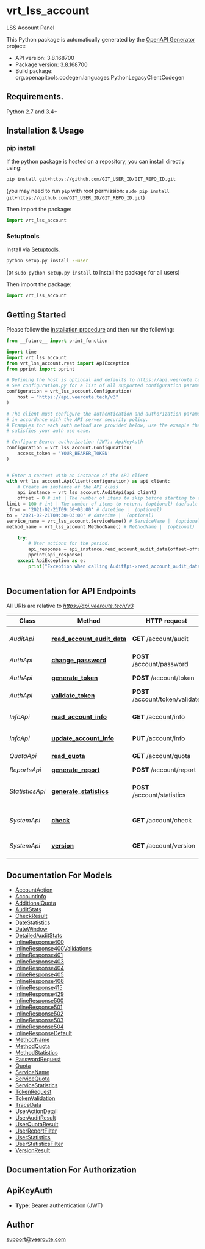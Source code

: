 # vrt_lss_account
LSS Account Panel

This Python package is automatically generated by the [OpenAPI Generator](https://openapi-generator.tech) project:

- API version: 3.8.168700
- Package version: 3.8.168700
- Build package: org.openapitools.codegen.languages.PythonLegacyClientCodegen

## Requirements.

Python 2.7 and 3.4+

## Installation & Usage
### pip install

If the python package is hosted on a repository, you can install directly using:

```sh
pip install git+https://github.com/GIT_USER_ID/GIT_REPO_ID.git
```
(you may need to run `pip` with root permission: `sudo pip install git+https://github.com/GIT_USER_ID/GIT_REPO_ID.git`)

Then import the package:
```python
import vrt_lss_account
```

### Setuptools

Install via [Setuptools](http://pypi.python.org/pypi/setuptools).

```sh
python setup.py install --user
```
(or `sudo python setup.py install` to install the package for all users)

Then import the package:
```python
import vrt_lss_account
```

## Getting Started

Please follow the [installation procedure](#installation--usage) and then run the following:

```python
from __future__ import print_function

import time
import vrt_lss_account
from vrt_lss_account.rest import ApiException
from pprint import pprint

# Defining the host is optional and defaults to https://api.veeroute.tech/v3
# See configuration.py for a list of all supported configuration parameters.
configuration = vrt_lss_account.Configuration(
    host = "https://api.veeroute.tech/v3"
)

# The client must configure the authentication and authorization parameters
# in accordance with the API server security policy.
# Examples for each auth method are provided below, use the example that
# satisfies your auth use case.

# Configure Bearer authorization (JWT): ApiKeyAuth
configuration = vrt_lss_account.Configuration(
    access_token = 'YOUR_BEARER_TOKEN'
)


# Enter a context with an instance of the API client
with vrt_lss_account.ApiClient(configuration) as api_client:
    # Create an instance of the API class
    api_instance = vrt_lss_account.AuditApi(api_client)
    offset = 0 # int | The number of items to skip before starting to collect the result set. (optional) (default to 0)
limit = 100 # int | The number of items to return. (optional) (default to 100)
_from = '2021-02-21T09:30+03:00' # datetime |  (optional)
to = '2021-02-21T09:30+03:00' # datetime |  (optional)
service_name = vrt_lss_account.ServiceName() # ServiceName |  (optional)
method_name = vrt_lss_account.MethodName() # MethodName |  (optional)

    try:
        # User actions for the period.
        api_response = api_instance.read_account_audit_data(offset=offset, limit=limit, _from=_from, to=to, service_name=service_name, method_name=method_name)
        pprint(api_response)
    except ApiException as e:
        print("Exception when calling AuditApi->read_account_audit_data: %s\n" % e)
    
```

## Documentation for API Endpoints

All URIs are relative to *https://api.veeroute.tech/v3*

Class | Method | HTTP request | Description
------------ | ------------- | ------------- | -------------
*AuditApi* | [**read_account_audit_data**](docs/AuditApi.md#read_account_audit_data) | **GET** /account/audit | User actions for the period.
*AuthApi* | [**change_password**](docs/AuthApi.md#change_password) | **POST** /account/password | Change password.
*AuthApi* | [**generate_token**](docs/AuthApi.md#generate_token) | **POST** /account/token | Obtaining a token.
*AuthApi* | [**validate_token**](docs/AuthApi.md#validate_token) | **POST** /account/token/validate | Validating a token.
*InfoApi* | [**read_account_info**](docs/InfoApi.md#read_account_info) | **GET** /account/info | Getting a account information.
*InfoApi* | [**update_account_info**](docs/InfoApi.md#update_account_info) | **PUT** /account/info | Account update.
*QuotaApi* | [**read_quota**](docs/QuotaApi.md#read_quota) | **GET** /account/quota | Obtaining the quotas.
*ReportsApi* | [**generate_report**](docs/ReportsApi.md#generate_report) | **POST** /account/report | Reporting.
*StatisticsApi* | [**generate_statistics**](docs/StatisticsApi.md#generate_statistics) | **POST** /account/statistics | User statistics for the period.
*SystemApi* | [**check**](docs/SystemApi.md#check) | **GET** /account/check | Checking the service availability.
*SystemApi* | [**version**](docs/SystemApi.md#version) | **GET** /account/version | Getting the service version.


## Documentation For Models

 - [AccountAction](docs/AccountAction.md)
 - [AccountInfo](docs/AccountInfo.md)
 - [AdditionalQuota](docs/AdditionalQuota.md)
 - [AuditStats](docs/AuditStats.md)
 - [CheckResult](docs/CheckResult.md)
 - [DateStatistics](docs/DateStatistics.md)
 - [DateWindow](docs/DateWindow.md)
 - [DetailedAuditStats](docs/DetailedAuditStats.md)
 - [InlineResponse400](docs/InlineResponse400.md)
 - [InlineResponse400Validations](docs/InlineResponse400Validations.md)
 - [InlineResponse401](docs/InlineResponse401.md)
 - [InlineResponse403](docs/InlineResponse403.md)
 - [InlineResponse404](docs/InlineResponse404.md)
 - [InlineResponse405](docs/InlineResponse405.md)
 - [InlineResponse406](docs/InlineResponse406.md)
 - [InlineResponse415](docs/InlineResponse415.md)
 - [InlineResponse429](docs/InlineResponse429.md)
 - [InlineResponse500](docs/InlineResponse500.md)
 - [InlineResponse501](docs/InlineResponse501.md)
 - [InlineResponse502](docs/InlineResponse502.md)
 - [InlineResponse503](docs/InlineResponse503.md)
 - [InlineResponse504](docs/InlineResponse504.md)
 - [InlineResponseDefault](docs/InlineResponseDefault.md)
 - [MethodName](docs/MethodName.md)
 - [MethodQuota](docs/MethodQuota.md)
 - [MethodStatistics](docs/MethodStatistics.md)
 - [PasswordRequest](docs/PasswordRequest.md)
 - [Quota](docs/Quota.md)
 - [ServiceName](docs/ServiceName.md)
 - [ServiceQuota](docs/ServiceQuota.md)
 - [ServiceStatistics](docs/ServiceStatistics.md)
 - [TokenRequest](docs/TokenRequest.md)
 - [TokenValidation](docs/TokenValidation.md)
 - [TraceData](docs/TraceData.md)
 - [UserActionDetail](docs/UserActionDetail.md)
 - [UserAuditResult](docs/UserAuditResult.md)
 - [UserQuotaResult](docs/UserQuotaResult.md)
 - [UserReportFilter](docs/UserReportFilter.md)
 - [UserStatistics](docs/UserStatistics.md)
 - [UserStatisticsFilter](docs/UserStatisticsFilter.md)
 - [VersionResult](docs/VersionResult.md)


## Documentation For Authorization


## ApiKeyAuth

- **Type**: Bearer authentication (JWT)


## Author

support@veeroute.com


